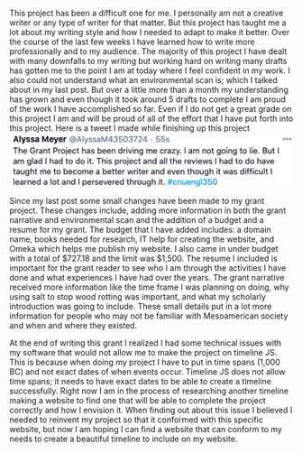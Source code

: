 This project has been a difficult one for me. I personally am not a creative writer or any type of writer for that matter. But this project has taught me a lot about my writing style and how I needed to adapt to make it better. Over the course of the last few weeks I have learned how to write more professionally and to my audience. The majority of this project I have dealt with many downfalls to my writing but working hard on writing many drafts has gotten me to the point I am at today where I feel confident in my work. I also could not understand what an environmental scan is; which I talked about in my last post. But over a little more than a month my understanding has grown and even though it took around 5 drafts to complete I am proud of the work I have accomplished so far. Even if I do not get a great grade on this project I am and will be proud of all of the effort that I have put forth into this project. Here is a tweet I made while finishing up this project
![This is a tweet I made while finishing up this project](https://raw.githubusercontent.com/AlyssaM9988/alyssa-meyer/master/Screen%20Shot%202020-12-09%20at%2010.16.27%20AM.png) 


Since my last post some small changes have been made to my grant project. These changes include, adding more information in both the grant narrative and environmental scan and the addition of a  budget and a resume for my grant. The budget that I have added includes: a domain name, books needed for research, IT help for creating the website, and Omeka which helps me publish my website. I also came in under budget with a total of $727.18 and the limit was $1,500. The resume I included is important for the grant reader to see who I am through the activities I have done and what experiences I have had over the years. The grant narrative received  more information like the time frame I was planning on doing, why using salt to stop wood rotting was important, and what my scholarly introduction was going to include. These small details put in a lot more information for people who may not be familiar with Mesoamerican society and when and where they existed. 

At the end of writing this grant I realized I had some technical issues with my software that would not allow me to make the project on timeline JS. This is because when doing my project I have to put in time spans (1,000 BC) and not exact dates of when events occur. Timeline JS does not allow time spans; it needs to have exact dates to be able to create a timeline successfully. Right now I am in the process of researching another timeline making a website to find one that will be able to complete the project correctly and how I envision it. When finding out about this issue I believed I needed to reinvent my project so that it conformed with this specific website, but now I am hoping I can find a website that can conform to my needs to create a beautiful timeline to include on my website.

